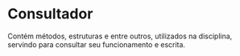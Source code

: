 # Consultador

Contém métodos, estruturas e entre outros, utilizados na disciplina, servindo para consultar seu funcionamento e escrita.
